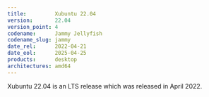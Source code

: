 ```yaml
---
title:         Xubuntu 22.04
version:       22.04
version_point: 4
codename:      Jammy Jellyfish
codename_slug: jammy
date_rel:      2022-04-21
date_eol:      2025-04-25
products:      desktop
architectures: amd64
---
```


Xubuntu 22.04 is an LTS release which was released in April 2022.
